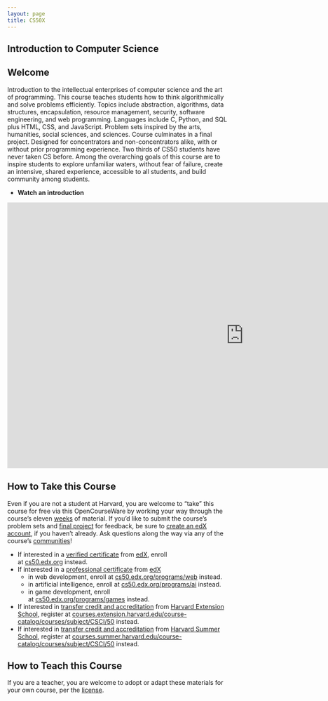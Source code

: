 ```yaml
---
layout: page
title: CS50X
---
```


## Introduction to Computer Science

## **Welcome**

Introduction to the intellectual enterprises of computer science and the art of programming. This course teaches students how to think algorithmically and solve problems efficiently. Topics include abstraction, algorithms, data structures, encapsulation, resource management, security, software engineering, and web programming. Languages include C, Python, and SQL plus HTML, CSS, and JavaScript. Problem sets inspired by the arts, humanities, social sciences, and sciences. Course culminates in a final project. Designed for concentrators and non-concentrators alike, with or without prior programming experience. Two thirds of CS50 students have never taken CS before. Among the overarching goals of this course are to inspire students to explore unfamiliar waters, without fear of failure, create an intensive, shared experience, accessible to all students, and build community among students.

- **Watch an introduction**

<p class="video-container">

<iframe width="1078" height="606" src="https://www.youtube.com/embed/3oFAJtFE8YU" title="YouTube video player" frameborder="0" allow="accelerometer; autoplay; clipboard-write; encrypted-media; gyroscope; picture-in-picture" allowfullscreen></iframe>

</p>

## **How to Take this Course**

Even if you are not a student at Harvard, you are welcome to “take” this course for free via this OpenCourseWare by working your way through the course’s eleven [weeks](https://cs50.harvard.edu/x/2022/weeks/) of material. If you’d like to submit the course’s problem sets and [final project](https://cs50.harvard.edu/x/2022/project/) for feedback, be sure to [create an edX account](https://courses.edx.org/register), if you haven’t already. Ask questions along the way via any of the course’s [communities](https://cs50.harvard.edu/x/2022/communities/)!

- If interested in a [verified certificate](https://www.edx.org/verified-certificate) from [edX](https://www.edx.org/), enroll at [cs50.edx.org](https://cs50.edx.org/) instead.
- If interested in a [professional certificate](https://www.edx.org/professional-certificate) from [edX](https://www.edx.org/)
  - in web development, enroll at [cs50.edx.org/programs/web](https://cs50.edx.org/programs/web) instead.
  - in artificial intelligence, enroll at [cs50.edx.org/programs/ai](https://cs50.edx.org/programs/ai) instead.
  - in game development, enroll at [cs50.edx.org/programs/games](https://cs50.edx.org/programs/games) instead.
- If interested in [transfer credit and accreditation](https://extension.harvard.edu/for-students/student-policies-conduct/transfer-credits-accreditation/) from [Harvard Extension School](https://www.extension.harvard.edu/), register at [courses.extension.harvard.edu/course-catalog/courses/subject/CSCI/50](https://courses.extension.harvard.edu/course-catalog/courses/subject/CSCI/50) instead.
- If interested in [transfer credit and accreditation](https://summer.harvard.edu/academic-opportunities-support/policies-and-regulations/academic-policies/transfer-credit-accreditation/) from [Harvard Summer School](https://www.summer.harvard.edu/), register at [courses.summer.harvard.edu/course-catalog/courses/subject/CSCI/50](https://courses.summer.harvard.edu/course-catalog/courses/subject/CSCI/50) instead.

## **How to Teach this Course**

If you are a teacher, you are welcome to adopt or adapt these materials for your own course, per the [license](LICENSE.md).
